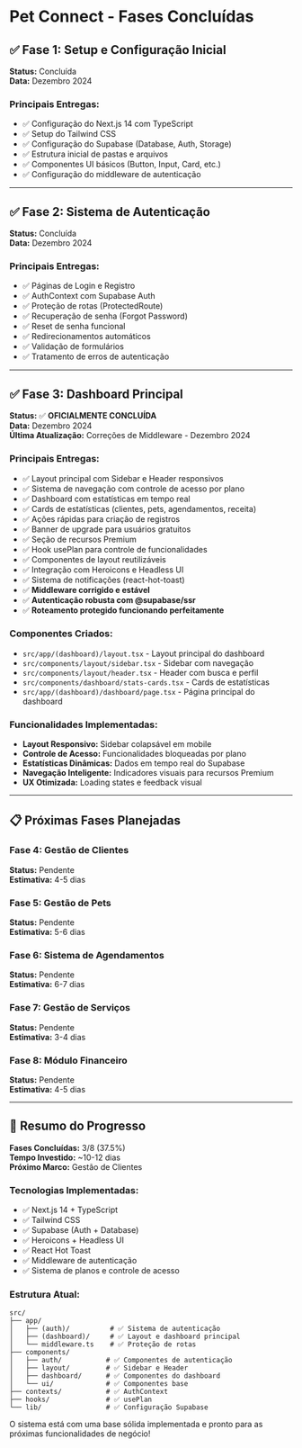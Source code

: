 # Pet Connect - Fases Concluídas

## ✅ Fase 1: Setup e Configuração Inicial
**Status:** Concluída  
**Data:** Dezembro 2024

### Principais Entregas:
- ✅ Configuração do Next.js 14 com TypeScript
- ✅ Setup do Tailwind CSS
- ✅ Configuração do Supabase (Database, Auth, Storage)
- ✅ Estrutura inicial de pastas e arquivos
- ✅ Componentes UI básicos (Button, Input, Card, etc.)
- ✅ Configuração do middleware de autenticação

---

## ✅ Fase 2: Sistema de Autenticação
**Status:** Concluída  
**Data:** Dezembro 2024

### Principais Entregas:
- ✅ Páginas de Login e Registro
- ✅ AuthContext com Supabase Auth
- ✅ Proteção de rotas (ProtectedRoute)
- ✅ Recuperação de senha (Forgot Password)
- ✅ Reset de senha funcional
- ✅ Redirecionamentos automáticos
- ✅ Validação de formulários
- ✅ Tratamento de erros de autenticação

---

## ✅ Fase 3: Dashboard Principal
**Status:** ✅ **OFICIALMENTE CONCLUÍDA**  
**Data:** Dezembro 2024  
**Última Atualização:** Correções de Middleware - Dezembro 2024

### Principais Entregas:
- ✅ Layout principal com Sidebar e Header responsivos
- ✅ Sistema de navegação com controle de acesso por plano
- ✅ Dashboard com estatísticas em tempo real
- ✅ Cards de estatísticas (clientes, pets, agendamentos, receita)
- ✅ Ações rápidas para criação de registros
- ✅ Banner de upgrade para usuários gratuitos
- ✅ Seção de recursos Premium
- ✅ Hook usePlan para controle de funcionalidades
- ✅ Componentes de layout reutilizáveis
- ✅ Integração com Heroicons e Headless UI
- ✅ Sistema de notificações (react-hot-toast)
- ✅ **Middleware corrigido e estável**
- ✅ **Autenticação robusta com @supabase/ssr**
- ✅ **Roteamento protegido funcionando perfeitamente**

### Componentes Criados:
- `src/app/(dashboard)/layout.tsx` - Layout principal do dashboard
- `src/components/layout/sidebar.tsx` - Sidebar com navegação
- `src/components/layout/header.tsx` - Header com busca e perfil
- `src/components/dashboard/stats-cards.tsx` - Cards de estatísticas
- `src/app/(dashboard)/dashboard/page.tsx` - Página principal do dashboard

### Funcionalidades Implementadas:
- **Layout Responsivo:** Sidebar colapsável em mobile
- **Controle de Acesso:** Funcionalidades bloqueadas por plano
- **Estatísticas Dinâmicas:** Dados em tempo real do Supabase
- **Navegação Inteligente:** Indicadores visuais para recursos Premium
- **UX Otimizada:** Loading states e feedback visual

---

## 📋 Próximas Fases Planejadas

### Fase 4: Gestão de Clientes
**Status:** Pendente  
**Estimativa:** 4-5 dias

### Fase 5: Gestão de Pets
**Status:** Pendente  
**Estimativa:** 5-6 dias

### Fase 6: Sistema de Agendamentos
**Status:** Pendente  
**Estimativa:** 6-7 dias

### Fase 7: Gestão de Serviços
**Status:** Pendente  
**Estimativa:** 3-4 dias

### Fase 8: Módulo Financeiro
**Status:** Pendente  
**Estimativa:** 4-5 dias

---

## 🎯 Resumo do Progresso

**Fases Concluídas:** 3/8 (37.5%)  
**Tempo Investido:** ~10-12 dias  
**Próximo Marco:** Gestão de Clientes

### Tecnologias Implementadas:
- ✅ Next.js 14 + TypeScript
- ✅ Tailwind CSS
- ✅ Supabase (Auth + Database)
- ✅ Heroicons + Headless UI
- ✅ React Hot Toast
- ✅ Middleware de autenticação
- ✅ Sistema de planos e controle de acesso

### Estrutura Atual:
```
src/
├── app/
│   ├── (auth)/          # ✅ Sistema de autenticação
│   ├── (dashboard)/     # ✅ Layout e dashboard principal
│   └── middleware.ts    # ✅ Proteção de rotas
├── components/
│   ├── auth/           # ✅ Componentes de autenticação
│   ├── layout/         # ✅ Sidebar e Header
│   ├── dashboard/      # ✅ Componentes do dashboard
│   └── ui/             # ✅ Componentes base
├── contexts/           # ✅ AuthContext
├── hooks/              # ✅ usePlan
└── lib/                # ✅ Configuração Supabase
```

O sistema está com uma base sólida implementada e pronto para as próximas funcionalidades de negócio!